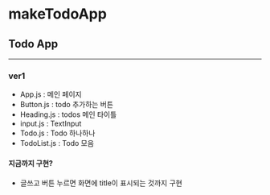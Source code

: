 # makeTodoApp
## Todo App

---

### ver1 
* App.js : 메인 페이지
* Button.js : todo 추가하는 버튼
* Heading.js : todos 메인 타이틀
* input.js : TextInput
* Todo.js : Todo 하나하나
* TodoList.js : Todo 모음 

#### 지금까지 구현?
* 글쓰고 버튼 누르면 화면에 title이 표시되는 것까지 구현 
